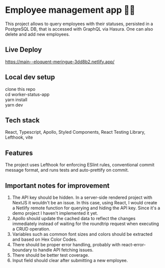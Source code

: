 # Employee management app :construction_worker_woman:

This project allows to query employees with their statuses, persisted in a PostgreSQL DB, that is accessed with GraphQL via Hasura. One can also delete and add new employees.

## Live Deploy

https://main--eloquent-meringue-3dd8b2.netlify.app/

## Local dev setup

clone this repo  
cd worker-status-app  
yarn install  
yarn dev

## Tech stack

React, Typescript, Apollo, Styled Components, React Testing Library, Lefthook, vite

## Features

The project uses Lefthook for enforcing ESlint rules, conventional commit message format, and runs tests and auto-prettify on commit.

## Important notes for improvement

1. The API key should be hidden. In a server-side rendered project with NextJS it wouldn't be an issue. In this case, using React, I would create a Netlify remote function for querying and hiding the API key. Since it's a demo project I haven't implemented it yet.
2. Apollo should update the cached data to reflect the changes immediately instead of waiting for the roundtrip request when executing a CRUD operation.
3. Variables such as common font sizes and colors should be extracted and based on Hex Color Codes.
4. There should be proper error handling, probably with react-error-boundary to handle API fetching issues.
5. There should be better test coverage.
6. Input field should clear after submitting a new employee.
